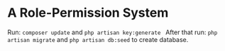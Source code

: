 #  A Role-Permission System
Run: ``composer update`` and ``php artisan key:generate
`` 
After that run: ``php artisan migrate`` and ``php artisan db:seed`` to create database.
